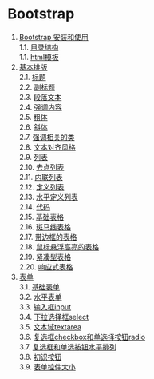 # Bootstrap

1. [Bootstrap 安装和使用](./Bootstrap开始.md)    
 1.1. [目录结构](./Bootstrap开始.md#目录结构)    
 1.1. [html模板](./Bootstrap开始.md#html模板)    
2. [基本排版](./基本排版.md)    
 2.1. [标题](./基本排版.md#标题)    
 2.2. [副标题](./基本排版.md#副标题)    
 2.3. [段落文本](./基本排版.md#段落文本)    
 2.4. [强调内容](./基本排版.md#强调内容)    
 2.5. [粗体](./基本排版.md#粗体)    
 2.6. [斜体](./基本排版.md#斜体)    
 2.7. [强调相关的类](./基本排版.md#强调相关的类)    
 2.8. [文本对齐风格](./基本排版.md#文本对齐风格)    
 2.9. [列表](./基本排版.md#列表)    
 2.10. [去点列表](./基本排版.md#去点列表)    
 2.11. [内联列表](./基本排版.md#内联列表)    
 2.12. [定义列表](./基本排版.md#定义列表)    
 2.13. [水平定义列表](./基本排版.md#水平定义列表)    
 2.14. [代码](./基本排版.md#代码)    
 2.15. [基础表格](./基本排版.md#基础表格)    
 2.16. [斑马线表格](./基本排版.md#斑马线表格)    
 2.17. [带边框的表格](./基本排版.md#带边框的表格)    
 2.18. [鼠标悬浮高亮的表格](./基本排版.md#鼠标悬浮高亮的表格)    
 2.19. [紧凑型表格](./基本排版.md#紧凑型表格)    
 2.20. [响应式表格](./基本排版.md#响应式表格)    
3. [表单](./表单.md)    
 3.1. [基础表单](./表单.md#基础表单)    
 3.2. [水平表单](./表单.md#水平表单)    
 3.3. [输入框input](./表单.md#输入框input)    
 3.4. [下拉选择框select](./表单.md#下拉选择框select)    
 3.5. [文本域textarea](./表单.md#文本域textarea)    
 3.6. [复选框checkbox和单选择按钮radio](./表单.md#复选框checkbox和单选择按钮radio)    
 3.7. [复选框和单选按钮水平排列](./表单.md#复选框和单选按钮水平排列)    
 3.8. [初识按钮](./表单.md#初识按钮)    
 3.9. [表单控件大小](./表单.md#表单控件大小)    
